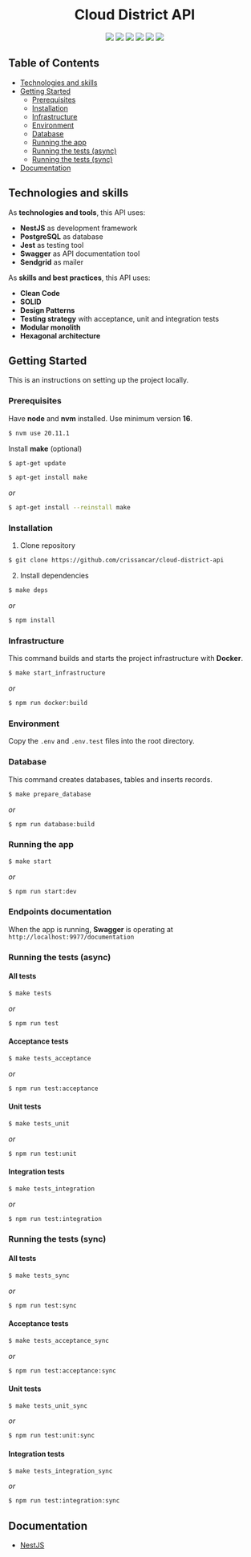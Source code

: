 <div align="center">
  <h1>Cloud District API</h1>

  <p>
    <img src="https://img.shields.io/badge/node.js-6DA55F?style=for-the-badge&logo=node.js&logoColor=white">
    <img src="https://img.shields.io/badge/typescript-%23007ACC.svg?style=for-the-badge&logo=typescript&logoColor=white">
    <img src="https://img.shields.io/badge/nestjs-%23E0234E.svg?style=for-the-badge&logo=nestjs&logoColor=white">
    <img src="https://img.shields.io/badge/npm-CB3837?style=for-the-badge&logo=npm&logoColor=white">
    <img src="https://img.shields.io/badge/-jest-%23C21325?style=for-the-badge&logo=jest&logoColor=white">
    <img src="https://img.shields.io/badge/-Swagger-%23Clojure?style=for-the-badge&logo=swagger&logoColor=white">
  </p>
</div>

<!-- TABLE OF CONTENTS -->
## Table of Contents

* [Technologies and skills](#technologies-and-skills)
* [Getting Started](#getting-started)
    * [Prerequisites](#prerequisites)
    * [Installation](#installation)
    * [Infrastructure](#infrastructure)
    * [Environment](#environment)
    * [Database](#database)
    * [Running the app](#running-the-app)
    * [Running the tests (async)](#running-the-tests-async)
    * [Running the tests (sync)](#running-the-tests-sync)
* [Documentation](#documentation)

<!-- Technologies -->
## Technologies and skills
As **technologies and tools**, this API uses:
- **NestJS** as development framework
- **PostgreSQL** as database
- **Jest** as testing tool
- **Swagger** as API documentation tool
- **Sendgrid** as mailer

As **skills and best practices**, this API uses:
- **Clean Code**
- **SOLID**
- **Design Patterns**
- **Testing strategy** with acceptance, unit and integration tests
- **Modular monolith**
- **Hexagonal architecture**

<!-- GETTING STARTED -->
## Getting Started

This is an instructions on setting up the project locally.

### Prerequisites
Have **node** and **nvm** installed. Use minimum version **16**.
```bash
$ nvm use 20.11.1
```
Install **make** (optional)
```bash
$ apt-get update
```
```bash
$ apt-get install make
```
_or_
```bash
$ apt-get install --reinstall make
```

### Installation

1. Clone repository
```bash
$ git clone https://github.com/crissancar/cloud-district-api
```
2. Install dependencies
```bash
$ make deps
```
_or_
```bash
$ npm install
```

### Infrastructure
This command builds and starts the project infrastructure with **Docker**.

```bash
$ make start_infrastructure
```
_or_
```bash
$ npm run docker:build
```

### Environment
Copy the ```.env``` and ```.env.test``` files into the root directory.

### Database
This command creates databases, tables and inserts records.
```bash
$ make prepare_database
```
_or_
```bash
$ npm run database:build
```

### Running the app
```bash
$ make start
```
_or_
```bash
$ npm run start:dev
```

### Endpoints documentation
When the app is running, **Swagger** is operating at ```http://localhost:9977/documentation```

### Running the tests (async)
#### All tests
```bash
$ make tests
```
_or_
```bash
$ npm run test
```
#### Acceptance tests
```bash
$ make tests_acceptance
```
_or_
```bash
$ npm run test:acceptance
```
#### Unit tests
```bash
$ make tests_unit
```
_or_
```bash
$ npm run test:unit
```
#### Integration tests
```bash
$ make tests_integration
```
_or_
```bash
$ npm run test:integration
```

### Running the tests (sync)
#### All tests
```bash
$ make tests_sync
```
_or_
```bash
$ npm run test:sync
```
#### Acceptance tests
```bash
$ make tests_acceptance_sync
```
_or_
```bash
$ npm run test:acceptance:sync
```
#### Unit tests
```bash
$ make tests_unit_sync
```
_or_
```bash
$ npm run test:unit:sync
```
#### Integration tests
```bash
$ make tests_integration_sync
```
_or_
```bash
$ npm run test:integration:sync
```

<!-- DOCUMENTATION -->
## Documentation
-  [NestJS](https://docs.nestjs.com/)
